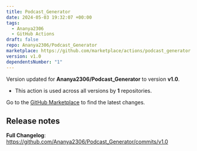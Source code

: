 ```yaml
---
title: Podcast_Generator
date: 2024-05-03 19:32:07 +00:00
tags:
  - Ananya2306
  - GitHub Actions
draft: false
repo: Ananya2306/Podcast_Generator
marketplace: https://github.com/marketplace/actions/podcast_generator
version: v1.0
dependentsNumber: "1"
---
```



Version updated for **Ananya2306/Podcast_Generator** to version **v1.0**.
- This action is used across all versions by **1** repositories.

Go to the [GitHub Marketplace](https://github.com/marketplace/actions/podcast_generator) to find the latest changes.

## Release notes

**Full Changelog**: https://github.com/Ananya2306/Podcast_Generator/commits/v1.0

